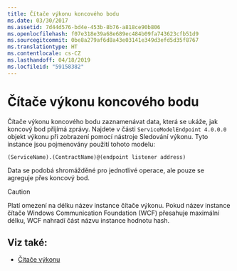 ```yaml
---
title: Čítače výkonu koncového bodu
ms.date: 03/30/2017
ms.assetid: 7d44d576-bd4e-453b-8b76-a818ce90b806
ms.openlocfilehash: f07e318e39a68e689ec484b09fa743623cfb51d9
ms.sourcegitcommit: 0be8a279af6d8a43e03141e349d3efd5d35f8767
ms.translationtype: HT
ms.contentlocale: cs-CZ
ms.lasthandoff: 04/18/2019
ms.locfileid: "59158382"
---
```

# <a name="endpoint-performance-counters"></a>Čítače výkonu koncového bodu
Čítače výkonu koncového bodu zaznamenávat data, která se ukáže, jak koncový bod přijímá zprávy. Najdete v části `ServiceModelEndpoint 4.0.0.0` objekt výkonu při zobrazení pomocí nástroje Sledování výkonu. Tyto instance jsou pojmenovány použití tohoto modelu:  
  
```  
(ServiceName).(ContractName)@(endpoint listener address)  
```  
  
 Data se podobá shromážděné pro jednotlivé operace, ale pouze se agreguje přes koncový bod.  
  
> [!CAUTION]
>  Platí omezení na délku název instance čítače výkonu. Pokud název instance čítače Windows Communication Foundation (WCF) přesahuje maximální délku, WCF nahradí část názvu instance hodnotu hash.  
  
## <a name="see-also"></a>Viz také:

- [Čítače výkonu](../../../../../docs/framework/wcf/diagnostics/performance-counters/index.md)

